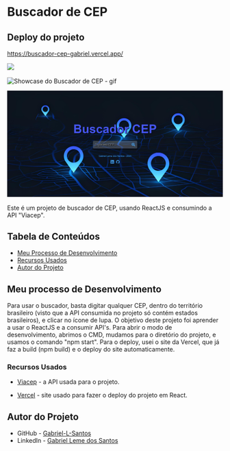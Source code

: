 # Buscador de CEP

## Deploy do projeto

<https://buscador-cep-gabriel.vercel.app/>

<img src="http://img.shields.io/static/v1?label=STATUS&message=CONCLUIDO&color=GREEN&style=for-the-badge"/>
</p>

![Showcase do Buscador de CEP - gif](./img-gif-readme/buscador-cep-showcase.gif)

![Screenshot do Buscador de CEP](./img-gif-readme/buscador-cep-screenshot.png)

Este é um projeto de buscador de CEP, usando ReactJS e consumindo a API "Viacep".

## Tabela de Conteúdos

- [Meu Processo de Desenvolvimento](#meu-processo-de-desenvolvimento)
- [Recursos Usados](#recursos-usados)
- [Autor do Projeto](#autor-do-projeto)

## Meu processo de Desenvolvimento

Para usar o buscador, basta digitar qualquer CEP, dentro do território brasileiro (visto que a API consumida no projeto só contém estados brasileiros), e clicar no ícone de lupa. O objetivo deste projeto foi aprender a usar o ReactJS e a consumir API's. Para abrir o modo de desenvolvimento, abrimos o CMD, mudamos para o diretório do projeto, e usamos o comando "npm start". Para o deploy, usei o site da Vercel, que já faz a build (npm build) e o deploy do site automaticamente.

### Recursos Usados

- [Viacep](https://viacep.com.br/ws/) - a API usada para o projeto.

- [Vercel](https://vercel.com/) - site usado para fazer o deploy do projeto em React.

## Autor do Projeto

- GitHub - [Gabriel-L-Santos](https://github.com/Gabriel-L-Santos)
- LinkedIn - [Gabriel Leme dos Santos](https://www.linkedin.com/in/gabriel-leme-dos-santos/)
